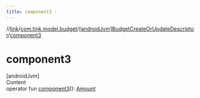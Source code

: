 ```yaml
---
title: component3 -
---
```

//[link](../../index.md)/[com.tink.model.budget](../index.md)/[[androidJvm]BudgetCreateOrUpdateDescriptor](index.md)/[component3](component3.md)



# component3  
[androidJvm]  
Content  
operator fun [component3](component3.md)(): [Amount](../../com.tink.model.misc/[android-jvm]-amount/index.md)  




